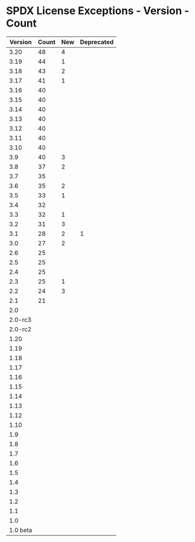 # SPDX License Exceptions - Version - Count

| Version | Count | New | Deprecated |
| ------- | ----- | --- | ---------- |
| 3.20 | 48 | 4 | |
| 3.19 | 44 | 1 | |
| 3.18 | 43 | 2 | |
| 3.17 | 41 | 1 | |
| 3.16 | 40 | | |
| 3.15 | 40 | | |
| 3.14 | 40 | | |
| 3.13 | 40 | | |
| 3.12 | 40 | | |
| 3.11 | 40 | | |
| 3.10 | 40 | | |
| 3.9 | 40 | 3 | |
| 3.8 | 37 | 2 | |
| 3.7 | 35 | | |
| 3.6 | 35 | 2 | |
| 3.5 | 33 | 1 | |
| 3.4 | 32 | | |
| 3.3 | 32 | 1 | |
| 3.2 | 31 | 3 | |
| 3.1 | 28 | 2 | 1 |
| 3.0 | 27 | 2 | |
| 2.6 | 25 | | |
| 2.5 | 25 | | |
| 2.4 | 25 | | |
| 2.3 | 25 | 1 | |
| 2.2 | 24 | 3 | |
| 2.1 | 21 | | |
| 2.0 | | | |
| 2.0-rc3 | | | |
| 2.0-rc2 | | | |
| 1.20 | | | |
| 1.19 | | | |
| 1.18 | | | |
| 1.17 | | | |
| 1.16 | | | |
| 1.15 | | | |
| 1.14 | | | |
| 1.13 | | | |
| 1.12 | | | |
| 1.10 | | | |
| 1.9 | | | |
| 1.8 | | | |
| 1.7 | | | |
| 1.6 | | | |
| 1.5 | | | |
| 1.4 | | | |
| 1.3 | | | |
| 1.2 | | | |
| 1.1 | | | |
| 1.0 | | | |
| 1.0 beta | | | |
